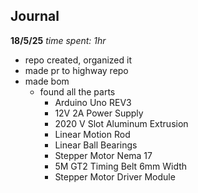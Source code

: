## Journal
**18/5/25** *time spent: 1hr*
 - repo created, organized it
 - made pr to highway repo
 - made bom
    - found all the parts
        - Arduino Uno REV3
        - 12V 2A Power Supply
        - 2020 V Slot Aluminum Extrusion
        - Linear Motion Rod
        - Linear Ball Bearings
        - Stepper Motor Nema 17
        - 5M GT2 Timing Belt 6mm Width
        - Stepper Motor Driver Module
